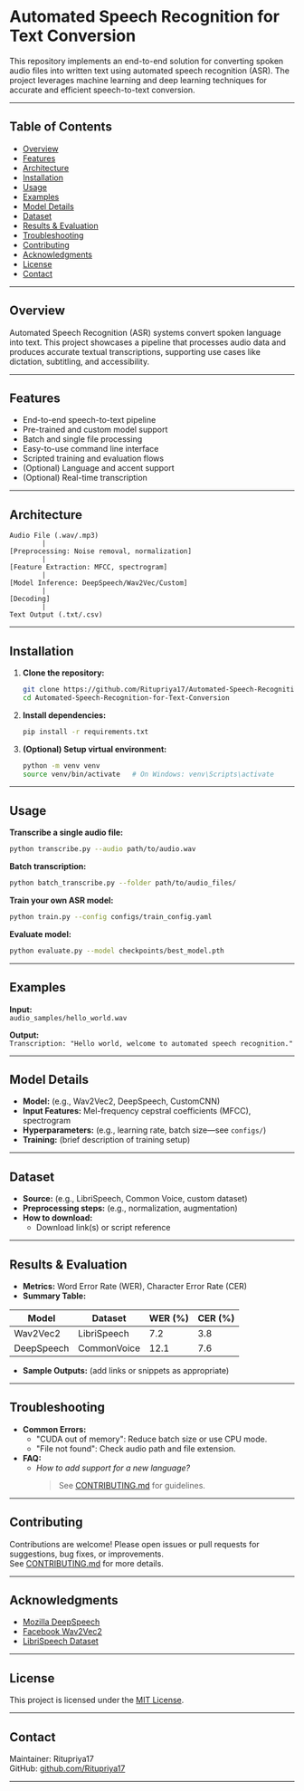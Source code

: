 # Automated Speech Recognition for Text Conversion

This repository implements an end-to-end solution for converting spoken audio files into written text using automated speech recognition (ASR). The project leverages machine learning and deep learning techniques for accurate and efficient speech-to-text conversion.

---

## Table of Contents

- [Overview](#overview)
- [Features](#features)
- [Architecture](#architecture)
- [Installation](#installation)
- [Usage](#usage)
- [Examples](#examples)
- [Model Details](#model-details)
- [Dataset](#dataset)
- [Results & Evaluation](#results--evaluation)
- [Troubleshooting](#troubleshooting)
- [Contributing](#contributing)
- [Acknowledgments](#acknowledgments)
- [License](#license)
- [Contact](#contact)

---

## Overview

Automated Speech Recognition (ASR) systems convert spoken language into text. This project showcases a pipeline that processes audio data and produces accurate textual transcriptions, supporting use cases like dictation, subtitling, and accessibility.

---

## Features

- End-to-end speech-to-text pipeline
- Pre-trained and custom model support
- Batch and single file processing
- Easy-to-use command line interface
- Scripted training and evaluation flows
- (Optional) Language and accent support
- (Optional) Real-time transcription

---

## Architecture

```
Audio File (.wav/.mp3)
        |
[Preprocessing: Noise removal, normalization]
        |
[Feature Extraction: MFCC, spectrogram]
        |
[Model Inference: DeepSpeech/Wav2Vec/Custom]
        |
[Decoding]
        |
Text Output (.txt/.csv)
```

---

## Installation

1. **Clone the repository:**
    ```bash
    git clone https://github.com/Ritupriya17/Automated-Speech-Recognition-for-Text-Conversion.git
    cd Automated-Speech-Recognition-for-Text-Conversion
    ```

2. **Install dependencies:**
    ```bash
    pip install -r requirements.txt
    ```

3. **(Optional) Setup virtual environment:**
    ```bash
    python -m venv venv
    source venv/bin/activate   # On Windows: venv\Scripts\activate
    ```

---

## Usage

**Transcribe a single audio file:**
```bash
python transcribe.py --audio path/to/audio.wav
```

**Batch transcription:**
```bash
python batch_transcribe.py --folder path/to/audio_files/
```

**Train your own ASR model:**
```bash
python train.py --config configs/train_config.yaml
```

**Evaluate model:**
```bash
python evaluate.py --model checkpoints/best_model.pth
```

---

## Examples

**Input:**  
`audio_samples/hello_world.wav`

**Output:**  
`Transcription: "Hello world, welcome to automated speech recognition."`

---

## Model Details

- **Model:** (e.g., Wav2Vec2, DeepSpeech, CustomCNN)
- **Input Features:** Mel-frequency cepstral coefficients (MFCC), spectrogram
- **Hyperparameters:** (e.g., learning rate, batch size—see `configs/`)
- **Training:** (brief description of training setup)

---

## Dataset

- **Source:** (e.g., LibriSpeech, Common Voice, custom dataset)
- **Preprocessing steps:** (e.g., normalization, augmentation)
- **How to download:**  
    - Download link(s) or script reference

---

## Results & Evaluation

- **Metrics:** Word Error Rate (WER), Character Error Rate (CER)
- **Summary Table:**

| Model      | Dataset      | WER (%) | CER (%) |
|------------|-------------|---------|---------|
| Wav2Vec2   | LibriSpeech |  7.2    |  3.8    |
| DeepSpeech | CommonVoice | 12.1    |  7.6    |

- **Sample Outputs:** (add links or snippets as appropriate)

---

## Troubleshooting

- **Common Errors:**  
    - "CUDA out of memory": Reduce batch size or use CPU mode.
    - "File not found": Check audio path and file extension.
- **FAQ:**  
    - _How to add support for a new language?_  
      > See [CONTRIBUTING.md](CONTRIBUTING.md) for guidelines.

---

## Contributing

Contributions are welcome! Please open issues or pull requests for suggestions, bug fixes, or improvements.  
See [CONTRIBUTING.md](CONTRIBUTING.md) for more details.

---

## Acknowledgments

- [Mozilla DeepSpeech](https://github.com/mozilla/DeepSpeech)
- [Facebook Wav2Vec2](https://github.com/pytorch/fairseq/tree/main/examples/wav2vec)
- [LibriSpeech Dataset](http://www.openslr.org/12/)

---

## License

This project is licensed under the [MIT License](LICENSE).

---

## Contact

Maintainer: Ritupriya17  
GitHub: [github.com/Ritupriya17](https://github.com/Ritupriya17)  

---
